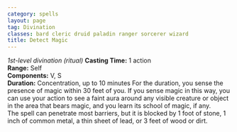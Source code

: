 ```yaml
---
category: spells
layout: page
tag: Divination
classes: bard cleric druid paladin ranger sorcerer wizard
title: Detect Magic
---
```


_1st-level divination (ritual)_ **Casting Time:** 1 action    
**Range:** Self    
**Components:** V, S    
**Duration:** Concentration, up to 10 minutes For the duration, you sense the presence of magic within 30 feet of you. If you sense magic in this way, you can use your action to see a faint aura around any visible creature or object in the area that bears magic, and you learn its school of magic, if any.    
The spell can penetrate most barriers, but it is blocked by 1 foot of stone, 1 inch of common metal, a thin sheet of lead, or 3 feet of wood or dirt. 